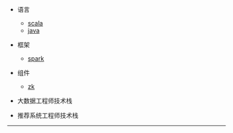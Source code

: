 * 语言
	* [scala](#scala) 
	* [java](#java)
* 框架
	* [spark](#spark)
* 组件
	* [zk](#zk)

* 大数据工程师技术栈
* 推荐系统工程师技术栈

 ---
 
<span id="scala"></span>

<span id="java"></span>

<span id="spark"></span>

<span id="scala"></span>

<span id="zk"></span>
